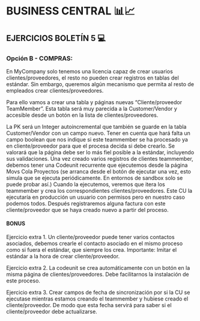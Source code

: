# BUSINESS CENTRAL 📊📈

## EJERCICIOS BOLETÍN 5 💻

###   Opción B - COMPRAS:

En MyCompany solo tenemos una licencia capaz de crear usuarios clientes/proveedores, el resto no pueden crear registros en tablas del estándar. Sin embargo, queremos algún mecanismo que permita al resto de empleados crear
clientes/proveedores.

Para ello vamos a crear una tabla y páginas nuevas “Cliente/proveedor TeamMember”.
Esta tabla será muy parecida a la Customer/Vendor y accesible desde un botón en la lista de clientes/proveedores.

La PK será un Integer autoincremental que también se guarde en la tabla Customer/Vendor con un campo nuevo. Tener en cuenta que hará falta un campo boolean que nos indique si este teammember se ha procesado ya en cliente/proveedor para que el procesa decida si debe crearlo.
Se valorará que la página debe ser lo más fiel posible a la estándar, incluyendo sus validaciones.
Una vez creado varios registros de clientes teammember, debemos tener una Codeunit recurrente que ejecutemos desde la página Movs Cola Proyectos (se arranca desde el botón de ejecutar una vez, esto simula que se ejecuta periódicamente. En entornos de sandbox solo se puede probar así.)
Cuando la ejecutemos, veremos que itera los teammember y crea los correspondientes clientes/proveedores. Este CU la ejecutaría en producción un usuario con permisos pero en nuestro caso podemos todos.
Después registraremos alguna factura con este cliente/proveedor que se haya creado nuevo a partir del proceso.


#### BONUS 

Ejercicio extra 1. Un cliente/proveedor puede tener varios contactos asociados, debemos crearle el contacto asociado en el mismo proceso como si fuera el estándar, que siempre los crea. Importante: Imitar el estándar a la hora de crear cliente/proveedor.

Ejercicio extra 2. La codeunit se crea automáticamente con un botón en la misma página de clientes/proveedores. Debe facilitarnos la instalación de este proceso.

Ejercicio extra 3. Crear campos de fecha de sincronización por si la CU se ejecutase mientras estamos creando el teammember y hubiese creado el cliente/proveedor.
De modo que esta fecha servirá para saber si el cliente/proveedor debe actualizarse.